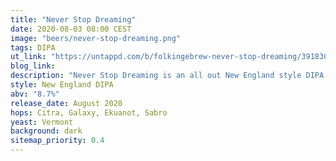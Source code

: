 ```yaml
---
title: "Never Stop Dreaming"
date: 2020-08-03 08:00 CEST
image: "beers/never-stop-dreaming.png"
tags: DIPA
ut_link: "https://untappd.com/b/folkingebrew-never-stop-dreaming/3918301"
blog_link:
description: "Never Stop Dreaming is an all out New England style DIPA with a blend of four different hops: Citra, Galaxy, Ekuanot and Sabro."
style: New England DIPA
abv: "8.7%"
release_date: August 2020
hops: Citra, Galaxy, Ekuanot, Sabro
yeast: Vermont
background: dark
sitemap_priority: 0.4
---
```

